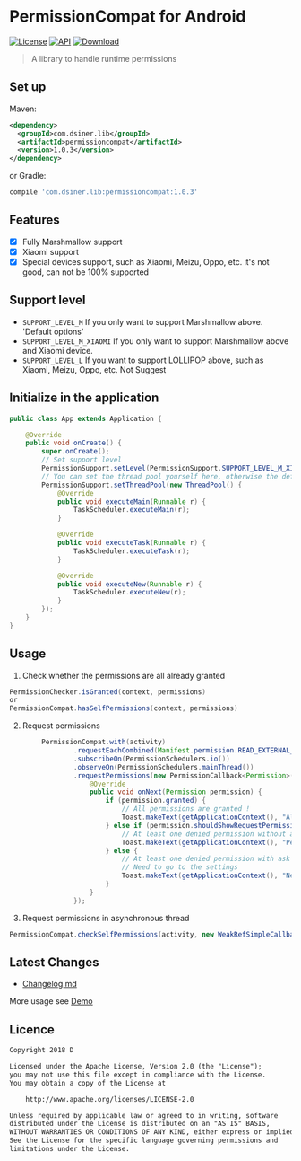 # PermissionCompat for Android

[![License](https://img.shields.io/badge/license-Apache%202-green.svg)](https://www.apache.org/licenses/LICENSE-2.0)
[![API](https://img.shields.io/badge/API-9%2B-green.svg?style=flat)](https://android-arsenal.com/api?level=9)
[![Download](https://api.bintray.com/packages/dsiner/maven/permissioncompat/images/download.svg) ](https://bintray.com/dsiner/maven/permissioncompat/_latestVersion)

> A library to handle runtime permissions

## Set up
Maven:
```xml
<dependency>
  <groupId>com.dsiner.lib</groupId>
  <artifactId>permissioncompat</artifactId>
  <version>1.0.3</version>
</dependency>
```
or Gradle:
```groovy
compile 'com.dsiner.lib:permissioncompat:1.0.3'
```

## Features
- [x] Fully Marshmallow support
- [x] Xiaomi support
- [x] Special devices support, such as Xiaomi, Meizu, Oppo, etc. it's not good, can not be 100% supported

## Support level
- `SUPPORT_LEVEL_M` If you only want to support Marshmallow above. 'Default options'
- `SUPPORT_LEVEL_M_XIAOMI` If you only want to support Marshmallow above and Xiaomi device.
- `SUPPORT_LEVEL_L` If you want to support LOLLIPOP above, such as Xiaomi, Meizu, Oppo, etc. Not Suggest

## Initialize in the application

```java
public class App extends Application {

    @Override
    public void onCreate() {
        super.onCreate();
        // Set support level
        PermissionSupport.setLevel(PermissionSupport.SUPPORT_LEVEL_M_XIAOMI);
        // You can set the thread pool yourself here, otherwise the default will be used.
        PermissionSupport.setThreadPool(new ThreadPool() {
            @Override
            public void executeMain(Runnable r) {
                TaskScheduler.executeMain(r);
            }

            @Override
            public void executeTask(Runnable r) {
                TaskScheduler.executeTask(r);
            }

            @Override
            public void executeNew(Runnable r) {
                TaskScheduler.executeNew(r);
            }
        });
    }
}
```

## Usage

1. Check whether the permissions are all already granted

```java
PermissionChecker.isGranted(context, permissions)
or
PermissionCompat.hasSelfPermissions(context, permissions)
```

2. Request permissions

```java
        PermissionCompat.with(activity)
                .requestEachCombined(Manifest.permission.READ_EXTERNAL_STORAGE, Manifest.permission.WRITE_EXTERNAL_STORAGE)
                .subscribeOn(PermissionSchedulers.io())
                .observeOn(PermissionSchedulers.mainThread())
                .requestPermissions(new PermissionCallback<Permission>() {
                    @Override
                    public void onNext(Permission permission) {
                        if (permission.granted) {
                            // All permissions are granted !
                            Toast.makeText(getApplicationContext(), "All permissions are granted", Toast.LENGTH_SHORT).show();
                        } else if (permission.shouldShowRequestPermissionRationale) {
                            // At least one denied permission without ask never again
                            Toast.makeText(getApplicationContext(), "Permission without ask never again", Toast.LENGTH_SHORT).show();
                        } else {
                            // At least one denied permission with ask never again
                            // Need to go to the settings
                            Toast.makeText(getApplicationContext(), "Need to go to the settings", Toast.LENGTH_SHORT).show();
                        }
                    }
                });
```

3. Request permissions in asynchronous thread

```java
PermissionCompat.checkSelfPermissions(activity, new WeakRefSimpleCallback(activity), PERMISSIONS);
```

## Latest Changes
- [Changelog.md](CHANGELOG.md)

More usage see [Demo](app/src/main/java/com/d/permissioncompat/MainActivity.java)

## Licence

```txt
Copyright 2018 D

Licensed under the Apache License, Version 2.0 (the "License");
you may not use this file except in compliance with the License.
You may obtain a copy of the License at

    http://www.apache.org/licenses/LICENSE-2.0

Unless required by applicable law or agreed to in writing, software
distributed under the License is distributed on an "AS IS" BASIS,
WITHOUT WARRANTIES OR CONDITIONS OF ANY KIND, either express or implied.
See the License for the specific language governing permissions and
limitations under the License.
```
